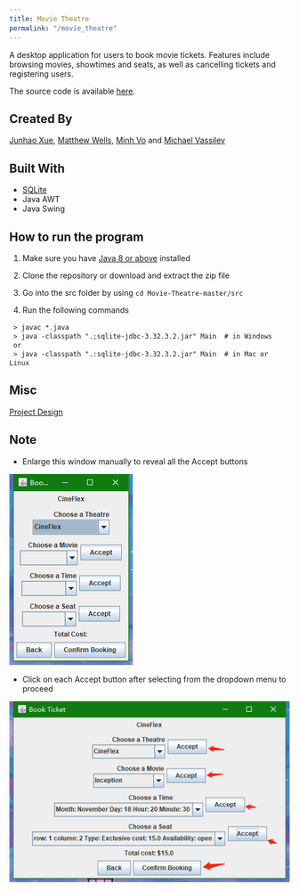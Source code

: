 ```yaml
---
title: Movie Theatre 
permalink: "/movie_theatre"
---
```



A desktop application for users to book movie tickets. Features include browsing movies, showtimes and seats, as well as cancelling tickets and registering users.

The source code is available <a href="https://github.com/BGDanny/Movie-Theatre" target="_blank">here</a>.
## Created By 
[Junhao Xue](mailto:junhao.xue1@ucalgary.ca), [Matthew Wells](mailto:matthew.wells@ucalgary.ca), [Minh Vo](mailto:minh.vo1@ucalgary.ca) and [Michael Vassilev](mailto:michael.vassilev1@ucalgary.ca)	

## Built With
- [SQLite](https://www.sqlite.org/index.html)
- Java AWT
- Java Swing

## How to run the program

 1. Make sure you have <a href="https://www.java.com/en/" target="_blank">Java 8 or above</a> installed   

 2. Clone the repository or download and extract the zip file

 3. Go into the src folder by using `cd Movie-Theatre-master/src`

 4. Run the following commands

```
 > javac *.java
 > java -classpath ".;sqlite-jdbc-3.32.3.2.jar" Main  # in Windows
 or
 > java -classpath ".:sqlite-jdbc-3.32.3.2.jar" Main  # in Mac or Linux
 ```
## Misc

 <a href="https://drive.google.com/file/d/1sqLznk7D9tr4kuc9-wXQiNdsSN9OsM5t/view?usp=sharing" target="_blank">Project Design</a>
## Note

 - Enlarge this window manually to reveal all the Accept buttons

 ![Booking](/assets/image/booking.png)

 - Click on each Accept button after selecting from the dropdown menu to proceed

 ![accept](/assets/image/accept.png)







